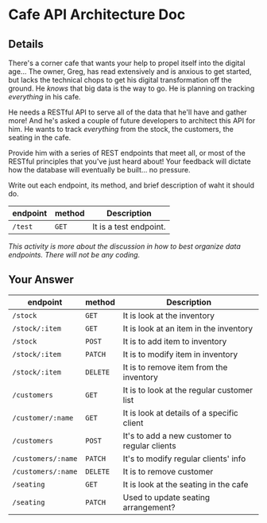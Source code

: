# Cafe API Architecture Doc

## Details

There's a corner cafe that wants your help to propel itself into the digital age... The owner, Greg, has read extensively and is anxious to get started, but lacks the technical chops to get his digital transformation off the ground. He _knows_ that big data is the way to go. He is planning on tracking _everything_ in his cafe.

He needs a RESTful API to serve all of the data that he'll have and gather more! And he's asked a couple of future developers to architect this API for him. He wants to track _everything_ from the stock, the customers, the seating in the cafe.

Provide him with a series of REST endpoints that meet all, or most of the RESTful principles that you've just heard about! Your feedback will dictate how the database will eventually be built... no pressure.

Write out each endpoint, its method, and brief description of waht it should do.

| endpoint | method | Description            |
| -------- | ------ | ---------------------- |
| `/test`  | `GET`  | It is a test endpoint. |

_This activity is more about the discussion in how to best organize data endpoints. There will not be any coding._

## Your Answer

| endpoint           | method   | Description                                   |
| ------------------ | -------- | --------------------------------------------- |
| `/stock`           | `GET`    | It is look at the inventory                   |
| `/stock/:item`     | `GET`    | It is look at an item in the inventory        |
| `/stock`           | `POST`   | It is to add item to inventory                |
| `/stock/:item`     | `PATCH`  | It is to modify item in inventory             |
| `/stock/:item`     | `DELETE` | It is to remove item from the inventory       |
| `/customers`       | `GET`    | It is to look at the regular customer list    |
| `/customer/:name`  | `GET`    | It is look at details of a specific client    |
| `/customers`       | `POST`   | It's to add a new customer to regular clients |
| `/customers/:name` | `PATCH`  | It's to modify regular clients' info          |
| `/customers/:name` | `DELETE` | It is to remove customer                      |
| `/seating`         | `GET`    | It is look at the seating in the cafe         |
| `/seating`         | `PATCH`  | Used to update seating arrangement?           |

